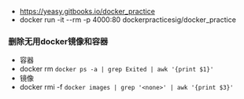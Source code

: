 - https://yeasy.gitbooks.io/docker_practice
- docker run -it --rm -p 4000:80 dockerpracticesig/docker_practice

### 删除无用docker镜像和容器
- 容器
 - docker rm `docker ps -a | grep Exited | awk '{print $1}'` 
- 镜像 
 - docker rmi -f  `docker images | grep '<none>' | awk '{print $3}'`  
